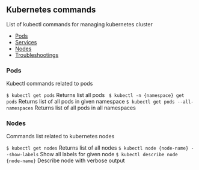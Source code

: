 ## Kubernetes commands

List of kubectl commands for managing kubernetes cluster

- [Pods](#pods)
- [Services](#services)
- [Nodes](#nodes)
- [Troubleshootings](#troubleshootings)

### Pods
Kubectl commands related to pods  

``$ kubectl get pods``   Returns list all pods
`` $ kubectl -n {namespace} get pods``  Returns list of all pods in given namespace
 `` $ kubectl get pods --all-namespaces ``  Returns list of all pods in all namespaces
  
### Nodes
 
 Commands list related to kubernetes nodes  
 
 ``$ kubectl get nodes``  Returns list of all nodes
 ``$ kubectl node {node-name} --show-labels``  Show all labels for given node
 ``$ kubectl describe node {node-name}``  Describe node with verbose output